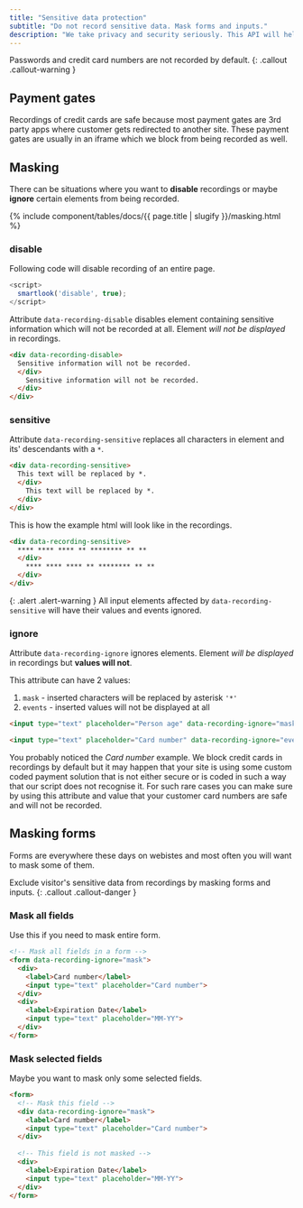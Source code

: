 ```yaml
---
title: "Sensitive data protection"
subtitle: "Do not record sensitive data. Mask forms and inputs."
description: "We take privacy and security seriously. This API will help you to implement same standards across your website."
---
```


Passwords and credit card numbers are not recorded by default.
{: .callout .callout-warning }

## Payment gates

Recordings of credit cards are safe because most payment gates are 3rd party apps where customer gets redirected to another site. These payment gates are usually in an iframe which we block from being recorded as well.

## Masking

There can be situations where you want to **disable** recordings or maybe **ignore** certain elements from being recorded.

{% include component/tables/docs/{{ page.title | slugify }}/masking.html %}

### disable

Following code will disable recording of an entire page.

```js
<script>
  smartlook('disable', true);
</script>
```

Attribute `data-recording-disable` disables element containing sensitive information which will not be recorded at all. Element *will not be displayed* in recordings.

```html
<div data-recording-disable>
  Sensitive information will not be recorded.
  </div>
    Sensitive information will not be recorded.
  </div>
</div>
```

### sensitive

Attribute `data-recording-sensitive` replaces all characters in element and its' descendants with a `*`. 

```html
<div data-recording-sensitive>
  This text will be replaced by *.
  </div>
    This text will be replaced by *.
  </div>
</div>
```

This is how the example html will look like in the recordings.

```html
<div data-recording-sensitive>
  **** **** **** ** ******** ** **
  </div>
    **** **** **** ** ******** ** **
  </div>
</div>
```

{: .alert .alert-warning }
All input elements affected by `data-recording-sensitive` will have their values and events ignored.

### ignore

Attribute `data-recording-ignore` ignores elements. Element *will be displayed* in recordings but **values will not**.

This attribute can have 2 values:

1. `mask` - inserted characters will be replaced by asterisk `'*'`
2. `events` - inserted values will not be displayed at all

```html
<input type="text" placeholder="Person age" data-recording-ignore="mask">
```

```html
<input type="text" placeholder="Card number" data-recording-ignore="events">
```

You probably noticed the *Card number* example. We block credit cards in recordings by default but it may happen that your site is using some custom coded payment solution that is not either secure or is coded in such a way that our script does not recognise it. For such rare cases you can make sure by using this attribute and value that your customer card numbers are safe and will not be recorded.

## Masking forms

Forms are everywhere these days on webistes and most often you will want to mask some of them.

Exclude visitor's sensitive data from recordings by masking forms and inputs.
{: .callout .callout-danger }

### Mask all fields

Use this if you need to mask entire form.

```html
<!-- Mask all fields in a form -->
<form data-recording-ignore="mask">
  <div>
    <label>Card number</label>
    <input type="text" placeholder="Card number">
  </div>
  <div>
    <label>Expiration Date</label>
    <input type="text" placeholder="MM-YY">
  </div>
</form>
```

### Mask selected fields

Maybe you want to mask only some selected fields.

```html
<form>
  <!-- Mask this field -->
  <div data-recording-ignore="mask">
    <label>Card number</label>
    <input type="text" placeholder="Card number">
  </div>
  
  <!-- This field is not masked -->
  <div>
    <label>Expiration Date</label>
    <input type="text" placeholder="MM-YY">
  </div>
</form>
```
